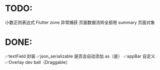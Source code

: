 # TODO:
小数正则表达式
Flutter zone 异常捕获
页面数据流转全部用 summary 页面对象

# DONE:
✅textField 封装
✅json_serializable 是否会自动添加 as（是）
✅appBar 自定义
✅Overlay dev ball（Draggable）



